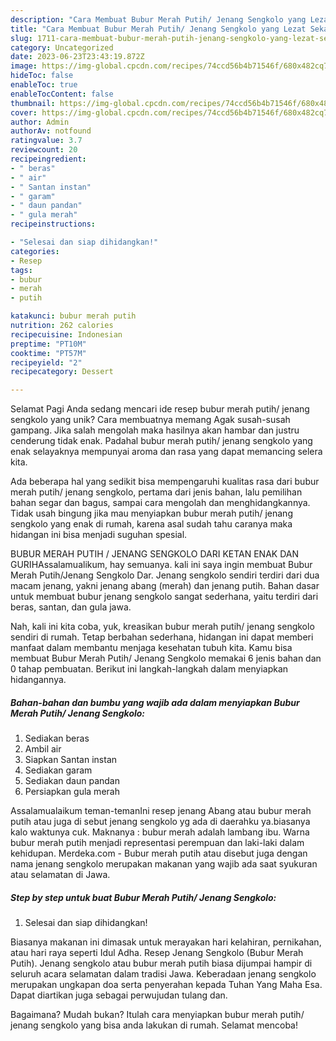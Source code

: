 ```yaml
---
description: "Cara Membuat Bubur Merah Putih/ Jenang Sengkolo yang Lezat Sekali, Mantap"
title: "Cara Membuat Bubur Merah Putih/ Jenang Sengkolo yang Lezat Sekali, Mantap"
slug: 1711-cara-membuat-bubur-merah-putih-jenang-sengkolo-yang-lezat-sekali-mantap
category: Uncategorized
date: 2023-06-23T23:43:19.872Z
image: https://img-global.cpcdn.com/recipes/74ccd56b4b71546f/680x482cq70/bubur-merah-putih-jenang-sengkolo-foto-resep-utama.jpg
hideToc: false
enableToc: true
enableTocContent: false
thumbnail: https://img-global.cpcdn.com/recipes/74ccd56b4b71546f/680x482cq70/bubur-merah-putih-jenang-sengkolo-foto-resep-utama.jpg
cover: https://img-global.cpcdn.com/recipes/74ccd56b4b71546f/680x482cq70/bubur-merah-putih-jenang-sengkolo-foto-resep-utama.jpg
author: Admin
authorAv: notfound
ratingvalue: 3.7
reviewcount: 20
recipeingredient:
- " beras"
- " air"
- " Santan instan"
- " garam"
- " daun pandan"
- " gula merah"
recipeinstructions:

- "Selesai dan siap dihidangkan!"
categories:
- Resep
tags:
- bubur
- merah
- putih

katakunci: bubur merah putih 
nutrition: 262 calories
recipecuisine: Indonesian
preptime: "PT10M"
cooktime: "PT57M"
recipeyield: "2"
recipecategory: Dessert

---
```



Selamat Pagi Anda sedang mencari ide resep bubur merah putih/ jenang sengkolo yang unik? Cara membuatnya memang Agak susah-susah gampang. Jika salah mengolah maka hasilnya akan hambar dan justru cenderung tidak enak. Padahal bubur merah putih/ jenang sengkolo yang enak selayaknya mempunyai aroma dan rasa yang dapat memancing selera kita.


Ada beberapa hal yang sedikit bisa mempengaruhi kualitas rasa dari bubur merah putih/ jenang sengkolo, pertama dari jenis bahan, lalu pemilihan bahan segar dan bagus, sampai cara mengolah dan menghidangkannya. Tidak usah bingung jika mau menyiapkan bubur merah putih/ jenang sengkolo yang enak di rumah, karena asal sudah tahu caranya maka hidangan ini bisa menjadi suguhan spesial.

BUBUR MERAH PUTIH / JENANG SENGKOLO DARI KETAN ENAK DAN GURIHAssalamualikum, hay semuanya. kali ini saya ingin membuat Bubur Merah Putih/Jenang Sengkolo Dar. Jenang sengkolo sendiri terdiri dari dua macam jenang, yakni jenang abang (merah) dan jenang putih. Bahan dasar untuk membuat bubur jenang sengkolo sangat sederhana, yaitu terdiri dari beras, santan, dan gula jawa.


Nah, kali ini kita coba, yuk, kreasikan bubur merah putih/ jenang sengkolo sendiri di rumah. Tetap berbahan sederhana, hidangan ini dapat memberi manfaat dalam membantu menjaga kesehatan tubuh kita. Kamu bisa membuat Bubur Merah Putih/ Jenang Sengkolo memakai 6 jenis bahan dan 0 tahap pembuatan. Berikut ini langkah-langkah dalam menyiapkan hidangannya.

<!--inarticleads1-->

##### Bahan-bahan dan bumbu yang wajib ada dalam menyiapkan Bubur Merah Putih/ Jenang Sengkolo:

1. Sediakan  beras
1. Ambil  air
1. Siapkan  Santan instan
1. Sediakan  garam
1. Sediakan  daun pandan
1. Persiapkan  gula merah


Assalamualaikum teman-temanIni resep jenang Abang atau bubur merah putih atau juga di sebut jenang sengkolo yg ada di daerahku ya.biasanya kalo waktunya cuk. Maknanya : bubur merah adalah lambang ibu. Warna bubur merah putih menjadi representasi perempuan dan laki-laki dalam kehidupan. Merdeka.com - Bubur merah putih atau disebut juga dengan nama jenang sengkolo merupakan makanan yang wajib ada saat syukuran atau selamatan di Jawa. 

<!--inarticleads2-->

##### Step by step untuk buat Bubur Merah Putih/ Jenang Sengkolo:


1. Selesai dan siap dihidangkan!

Biasanya makanan ini dimasak untuk merayakan hari kelahiran, pernikahan, atau hari raya seperti Idul Adha. Resep Jenang Sengkolo (Bubur Merah Putih). Jenang sengkolo atau bubur merah putih biasa dijumpai hampir di seluruh acara selamatan dalam tradisi Jawa. Keberadaan jenang sengkolo merupakan ungkapan doa serta penyerahan kepada Tuhan Yang Maha Esa. Dapat diartikan juga sebagai perwujudan tulang dan. 

Bagaimana? Mudah bukan? Itulah cara menyiapkan bubur merah putih/ jenang sengkolo yang bisa anda lakukan di rumah. Selamat mencoba!
